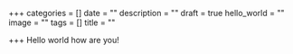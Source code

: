 +++
categories = []
date = ""
description = ""
draft = true
hello_world = ""
image = ""
tags = []
title = ""

+++
Hello world how are you!